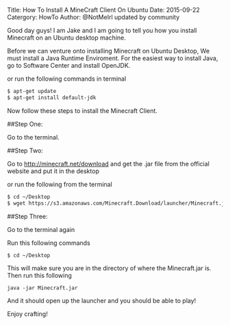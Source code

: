 Title: How To Install A MineCraft Client On Ubuntu
Date: 2015-09-22
Catergory: HowTo
Author: @NotMeIrl updated by community

Good day guys! I am Jake and I am going to tell you how you install Minecraft on an Ubuntu desktop machine.


Before we can venture onto installing Minecraft on Ubuntu Desktop, We must install a Java Runtime Enviroment. For the easiest way to install Java, go to Software Center and install OpenJDK.

or run the following commands in terminal 

```sh
$ apt-get update
$ apt-get install default-jdk 
```

Now follow these steps to install the Minecraft Client. 

##Step One:

Go to the terminal.

##Step Two:

Go to http://minecraft.net/download and get the .jar file from the official website and put it in the desktop

or run the following from the terminal

```sh
$ cd ~/Desktop
$ wget https://s3.amazonaws.com/Minecraft.Download/launcher/Minecraft.jar
```
##Step Three: 

Go to the terminal again

Run this following commands

```
$ cd ~/Desktop
```
This will make sure you are in the directory of where the Minecraft.jar is.
Then run this following

```
java -jar Minecraft.jar
```

And it should open up the launcher and you should be able to play!

Enjoy crafting!
